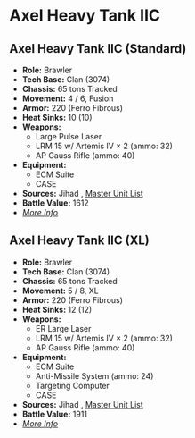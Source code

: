 # Axel Heavy Tank IIC 

## Axel Heavy Tank IIC (Standard) 

- **Role:** Brawler 
- **Tech Base:** Clan (3074) 
- **Chassis:** 65 tons Tracked 
- **Movement:** 4 / 6, Fusion 
- **Armor:** 220 (Ferro Fibrous) 
- **Heat Sinks:** 10 (10) 
- **Weapons:** 
  - Large Pulse Laser 
  - LRM 15 w/ Artemis IV × 2 (ammo: 32) 
  - AP Gauss Rifle (ammo: 40) 
- **Equipment:** 
  - ECM Suite 
  - CASE 
- **Sources:** Jihad , [Master Unit List](http://masterunitlist.info/Unit/Details/182) 
- **Battle Value:** 1612 
- [*More Info*](axel_heavy_tank_iic/axel_heavy_tank_iic_standard.md) 

## Axel Heavy Tank IIC (XL) 

- **Role:** Brawler 
- **Tech Base:** Clan (3074) 
- **Chassis:** 65 tons Tracked 
- **Movement:** 5 / 8, XL 
- **Armor:** 220 (Ferro Fibrous) 
- **Heat Sinks:** 12 (12) 
- **Weapons:** 
  - ER Large Laser 
  - LRM 15 w/ Artemis IV × 2 (ammo: 32) 
  - AP Gauss Rifle (ammo: 40) 
- **Equipment:** 
  - ECM Suite 
  - Anti-Missile System (ammo: 24) 
  - Targeting Computer 
  - CASE 
- **Sources:** Jihad , [Master Unit List](http://masterunitlist.info/Unit/Details/183) 
- **Battle Value:** 1911 
- [*More Info*](axel_heavy_tank_iic/axel_heavy_tank_iic_xl.md) 

